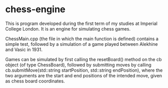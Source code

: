 # chess-engine
This is program developed during the first term of my studies at Imperial College London. It is an engine for simulating chess games.

ChessMain.cpp (the file in which the main function is defined) contains a simple test, followed by a simulation of a game played between Alekhine and Vasic in 1931. 

Games can be simulated by first calling the resetBoard() method on the cb object (of type ChessBoard), followed by submitting moves by calling cb.submitMove(std::string startPosition, std::string endPosition), where the two arguments are the start and end positions of the intended move, given as chess board coordinates.

